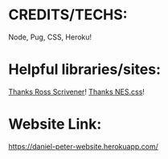 # CREDITS/TECHS:

Node, Pug, CSS, Heroku!

# Helpful libraries/sites:
[Thanks Ross Scrivener](http://scrivna.com/blog/langtons-ants-in-javascript)! [Thanks NES.css](https://nostalgic-css.github.io/NES.css/)!

# Website Link:

https://daniel-peter-website.herokuapp.com/
